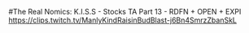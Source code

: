 #The Real Nomics: K.I.S.S - Stocks TA Part 13 - RDFN + OPEN + EXPI
https://clips.twitch.tv/ManlyKindRaisinBudBlast-j6Bn4SmrzZbanSkL
